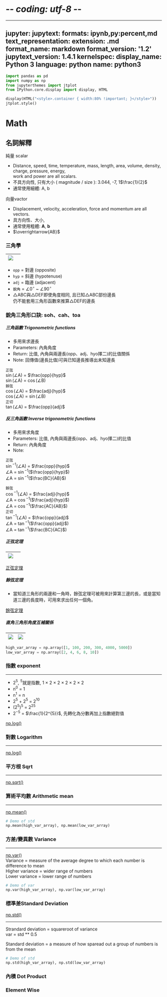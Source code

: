 # -*- coding: utf-8 -*-
---
jupyter:
  jupytext:
    formats: ipynb,py:percent,md
    text_representation:
      extension: .md
      format_name: markdown
      format_version: '1.2'
      jupytext_version: 1.4.1
  kernelspec:
    display_name: Python 3
    language: python
    name: python3
---

```python
import pandas as pd
import numpy as np
from jupyterthemes import jtplot
from IPython.core.display import display, HTML

display(HTML("<style>.container { width:80% !important; }</style>"))
jtplot.style()
```

# Math


## 名詞解釋
純量 scalar  
* Distance, speed, time, temperature, mass, length, area, volume, density, charge, pressure, energy,   
  work and power are all scalars.
* 不具方向性, 只有大小 ( magnitude / size ): 3.044, -7, 1$\frac{1}{2}$
* 通常使用細體: A, b  

向量vactor 
* Displacement, velocity, acceleration, force and momentum are all vectors.
* 具方向性、大小,
* 通常使用粗體: **A**, **b**
* $\overrightarrow{AB}$


### 三角學
![](../source/math_01_01.png)||
--- | ---
  
* `opp` = 對邊 (opposite)<br/>
* `hyp` = 斜邊 (hypotenuse)<br/>
* `adj` = 臨邊 (adjacent)<br/>
* `銳角` = $\angle$0$^\circ$ ~ $\angle$90$^\circ$<br/>   
* $\bigtriangleup$ABC與$\bigtriangleup$DEF即使角度相同, 且已知$\bigtriangleup$ABC部份邊長<br/> 
仍不能套用三角形函數來推算$\bigtriangleup$DEF的邊長

### 銳角三角形口訣: soh、cah、toa<br/> 
##### 三角函數 Trigonometric functions <br/>

* 多用來求邊長<br/>
* Parameters: 內角角度<br/>
* Return: 比值, 內角與兩邊長(opp、adj、hyo擇二)的比值關係<br/>
* Note: 回傳值(邊長比值)可與已知邊長推導出未知邊長<br/>

`正弦`<br/>
$\sin$($\angle$A) = $\frac{opp}{hyp}$<br/>
$\sin$($\angle$A) = $\cos$($\angle$B)<br/>
`餘弦`<br/>
$\cos$($\angle$A) = $\frac{adj}{hyp}$<br/>
$\cos$($\angle$A) = $\sin$($\angle$B)<br/> 
`正切`<br/> 
$\tan$($\angle$A) = $\frac{opp}{adj}$<br/>

##### 反三角函數 Inverse trigonometric functions<br/>

* 多用來求角度<br/>
* Parameters: 比值, 內角與兩邊長(opp、adj、hyo擇二)的比值<br/>
* Return: 內角角度<br/>
* Note: <br/>

`正弦` <br/> 
$\sin$$^{-1}$($\angle$A) = $\frac{opp}{hyp}$<br/> 
$\angle$A = $\sin$$^{-1}$($\frac{opp}{hyp}$)<br/>
$\angle$A = $\sin$$^{-1}$($\frac{BC}{AB}$)<br/>

`餘弦`<br/> 
$\cos$$^{-1}$($\angle$A) = $\frac{adj}{hyp}$<br/> 
$\angle$A = $\cos$$^{-1}$($\frac{adj}{hyp}$)<br/>
$\angle$A = $\cos$$^{-1}$($\frac{AC}{AB}$)<br/>
`正切`<br/> 
$\tan$$^{-1}$($\angle$A) = $\frac{opp}{adj}$<br/> 
$\angle$A = $\tan$$^{-1}$($\frac{opp}{adj}$)<br/>
$\angle$A = $\tan$$^{-1}$($\frac{BC}{AC}$)<br/>

##### 正弦定理<br/>
![](../source/math_01_04.png)||
--- | ---  
[正弦定理](https://zh.wikipedia.org/wiki/%E6%AD%A3%E5%BC%A6%E5%AE%9A%E7%90%86)  <br/>

##### 餘弦定理<br/>
* 當知道三角形的兩邊和一角時，餘弦定理可被用來計算第三邊的長，或是當知道三邊的長度時，可用來求出任何一個角。

[餘弦定理](https://zh.wikipedia.org/wiki/%E9%A4%98%E5%BC%A6%E5%AE%9A%E7%90%86)  <br/>
##### 直角三角形角度互補關係<br/>
![](../source/math_01_03.png)|![](../source/math_01_02.png)
--- | ---
  



```python
high_var_array = np.array([1, 100, 200, 300, 4000, 5000])
low_var_array = np.array([2, 4, 6, 8, 10])
```

<!-- #region -->
### 指數 exponent
---
* 2$^{5}$, $^{5}$就是指數, 1 $\times$ 2 $\times$ 2 $\times$ 2 $\times$ 2 $\times$ 2 <br/>
* n$^{0}$ = 1
* n$^{1}$ = n
* 2$^{5}$ + 2$^{5}$ = 2$^{10}$
* (2$^{5}$)$^{5}$ = 2$^{25}$
* 2$^{-5}$ = $\frac{1}{2^{5}}$, 先轉化為分數再加上指數絕對值



[np.log()](https://docs.scipy.org/doc/numpy/reference/generated/numpy.exp.html)

<!-- #endregion -->

### 對數 Logarithm
---

[np.log()](https://docs.scipy.org/doc/numpy/reference/generated/numpy.log.html)



### 平方根 Sqrt
---
[np.sqrt()](https://docs.scipy.org/doc/numpy/reference/generated/numpy.sqrt.html)


### 算術平均數 Arithmetic mean
---
[np.mean()](https://docs.scipy.org/doc/numpy/reference/generated/numpy.mean.html)

```python
# Demo of std 
np.mean(high_var_array), np.mean(low_var_array)
```

### 方差/變異數 Variance
---
[np.var()](https://docs.scipy.org/doc/numpy/reference/generated/numpy.var.html)  
Variance = measure of the average degree to which each number is difference to mean  
Higher variance = wider range of numbers  
Lower variance = lower range of numbers  

```python
# Demo of var
np.var(high_var_array), np.var(low_var_array)
```

<!-- #region -->


### 標準差Standard Deviation
[np.std()](https://docs.scipy.org/doc/numpy/reference/generated/numpy.std.html)
     
---
Strandard deviation = squareroot of variance  
var = std ** 0.5  

Standard deviation = a measure of how sparead out a group of numbers is from the mean
<!-- #endregion -->

```python
# Demo of std 
np.std(high_var_array), np.std(low_var_array)
```

### 內積 Dot Product


### Element Wise
